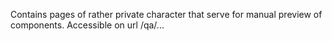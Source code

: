 Contains pages of rather private character that serve for manual preview of components. Accessible on url /qa/...
